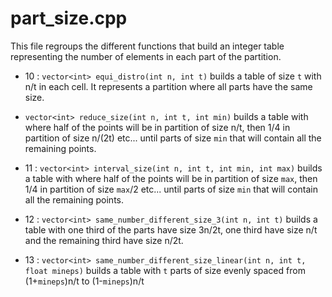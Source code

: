 # part_size.cpp

This file regroups the different functions that build an integer table representing the number of elements in each part of the partition.

- 10 : `vector<int> equi_distro(int n, int t)` builds a table of size `t` with n/t in each cell. It represents a partition where all parts have the same size.

- `vector<int> reduce_size(int n, int t, int min)` builds a table with where half of the points will be in partition of size n/t, then 1/4 in partition of size n/(2t) etc... until parts of size `min` that will contain all the remaining points.

- 11 : `vector<int> interval_size(int n, int t, int min, int max)` builds a table with where half of the points will be in partition of size `max`, then 1/4 in partition of size `max`/2 etc... until parts of size `min` that will contain all the remaining points.

- 12 : `vector<int> same_number_different_size_3(int n, int t)` builds a table with one third of the parts have size 3n/2t, one third have size n/t and the remaining third have size n/2t.

- 13 : `vector<int> same_number_different_size_linear(int n, int t, float mineps)` builds a table with `t` parts of size evenly spaced from (1+`mineps`)n/t to (1-`mineps`)n/t